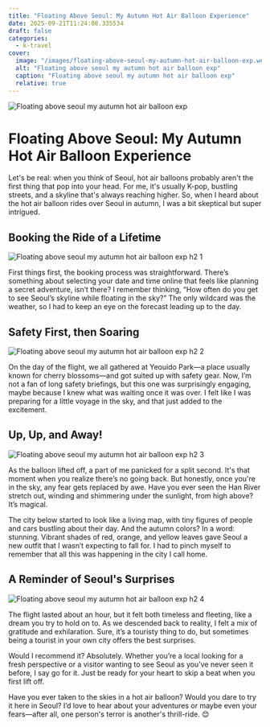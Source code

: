 ```yaml
---
title: "Floating Above Seoul: My Autumn Hot Air Balloon Experience"
date: 2025-09-21T11:24:08.335534
draft: false
categories:
  - k-travel
cover:
  image: "/images/floating-above-seoul-my-autumn-hot-air-balloon-exp.webp"
  alt: "Floating above seoul my autumn hot air balloon exp"
  caption: "Floating above seoul my autumn hot air balloon exp"
  relative: true
---
```

![Floating above seoul my autumn hot air balloon exp](/images/floating-above-seoul-my-autumn-hot-air-balloon-exp.webp)

# Floating Above Seoul: My Autumn Hot Air Balloon Experience

Let's be real: when you think of Seoul, hot air balloons probably aren't the first thing that pop into your head. For me, it's usually K-pop, bustling streets, and a skyline that's always reaching higher. So, when I heard about the hot air balloon rides over Seoul in autumn, I was a bit skeptical but super intrigued.

## Booking the Ride of a Lifetime

![Floating above seoul my autumn hot air balloon exp h2 1](/images/floating-above-seoul-my-autumn-hot-air-balloon-exp-h2-1.webp)


First things first, the booking process was straightforward. There’s something about selecting your date and time online that feels like planning a secret adventure, isn’t there? I remember thinking, “How often do you get to see Seoul’s skyline while floating in the sky?” The only wildcard was the weather, so I had to keep an eye on the forecast leading up to the day.

## Safety First, then Soaring

![Floating above seoul my autumn hot air balloon exp h2 2](/images/floating-above-seoul-my-autumn-hot-air-balloon-exp-h2-2.webp)


On the day of the flight, we all gathered at Yeouido Park—a place usually known for cherry blossoms—and got suited up with safety gear. Now, I’m not a fan of long safety briefings, but this one was surprisingly engaging, maybe because I knew what was waiting once it was over. I felt like I was preparing for a little voyage in the sky, and that just added to the excitement.

## Up, Up, and Away!

![Floating above seoul my autumn hot air balloon exp h2 3](/images/floating-above-seoul-my-autumn-hot-air-balloon-exp-h2-3.webp)


As the balloon lifted off, a part of me panicked for a split second. It's that moment when you realize there’s no going back. But honestly, once you're in the sky, any fear gets replaced by awe. Have you ever seen the Han River stretch out, winding and shimmering under the sunlight, from high above? It’s magical.

The city below started to look like a living map, with tiny figures of people and cars bustling about their day. And the autumn colors? In a word: stunning. Vibrant shades of red, orange, and yellow leaves gave Seoul a new outfit that I wasn’t expecting to fall for. I had to pinch myself to remember that all this was happening in the city I call home.

## A Reminder of Seoul's Surprises

![Floating above seoul my autumn hot air balloon exp h2 4](/images/floating-above-seoul-my-autumn-hot-air-balloon-exp-h2-4.webp)


The flight lasted about an hour, but it felt both timeless and fleeting, like a dream you try to hold on to. As we descended back to reality, I felt a mix of gratitude and exhilaration. Sure, it’s a touristy thing to do, but sometimes being a tourist in your own city offers the best surprises.

Would I recommend it? Absolutely. Whether you’re a local looking for a fresh perspective or a visitor wanting to see Seoul as you’ve never seen it before, I say go for it. Just be ready for your heart to skip a beat when you first lift off.

Have you ever taken to the skies in a hot air balloon? Would you dare to try it here in Seoul? I’d love to hear about your adventures or maybe even your fears—after all, one person's terror is another's thrill-ride. 😊
